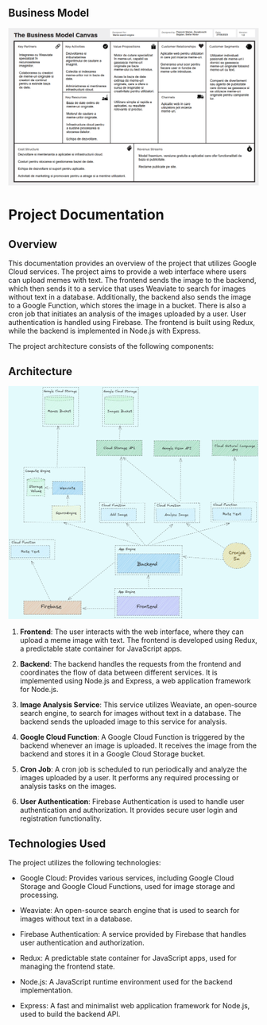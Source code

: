 ## Business Model
![Business Model](model.png)

# Project Documentation
## Overview
This documentation provides an overview of the project that utilizes Google Cloud services. The project aims to provide a web interface where users can upload memes with text. The frontend sends the image to the backend, which then sends it to a service that uses Weaviate to search for images without text in a database. Additionally, the backend also sends the image to a Google Function, which stores the image in a bucket. There is also a cron job that initiates an analysis of the images uploaded by a user. User authentication is handled using Firebase. The frontend is built using Redux, while the backend is implemented in Node.js with Express.

The project architecture consists of the following components:

## Architecture

![Architecture](img.png)

1. **Frontend**: The user interacts with the web interface, where they can upload a meme image with text. The frontend is developed using Redux, a predictable state container for JavaScript apps.

2. **Backend**: The backend handles the requests from the frontend and coordinates the flow of data between different services. It is implemented using Node.js and Express, a web application framework for Node.js.

3. **Image Analysis Service**: This service utilizes Weaviate, an open-source search engine, to search for images without text in a database. The backend sends the uploaded image to this service for analysis.

4. **Google Cloud Function**: A Google Cloud Function is triggered by the backend whenever an image is uploaded. It receives the image from the backend and stores it in a Google Cloud Storage bucket.

5. **Cron Job**: A cron job is scheduled to run periodically and analyze the images uploaded by a user. It performs any required processing or analysis tasks on the images.

6. **User Authentication**: Firebase Authentication is used to handle user authentication and authorization. It provides secure user login and registration functionality.


## Technologies Used

The project utilizes the following technologies:

- Google Cloud: Provides various services, including Google Cloud Storage and Google Cloud Functions, used for image storage and processing.

- Weaviate: An open-source search engine that is used to search for images without text in a database.

- Firebase Authentication: A service provided by Firebase that handles user authentication and authorization.

- Redux: A predictable state container for JavaScript apps, used for managing the frontend state.

- Node.js: A JavaScript runtime environment used for the backend implementation.

- Express: A fast and minimalist web application framework for Node.js, used to build the backend API.
